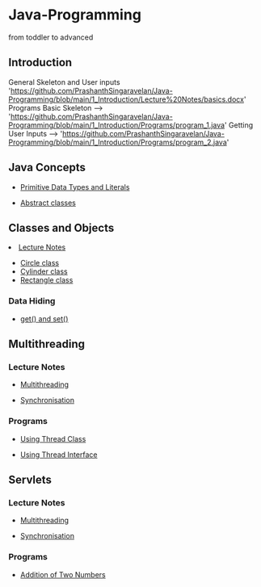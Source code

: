 # Java-Programming
from toddler to advanced

## Introduction
General Skeleton and User inputs 'https://github.com/PrashanthSingaravelan/Java-Programming/blob/main/1_Introduction/Lecture%20Notes/basics.docx'
Programs
  Basic Skeleton --> 'https://github.com/PrashanthSingaravelan/Java-Programming/blob/main/1_Introduction/Programs/program_1.java'
  Getting User Inputs --> 'https://github.com/PrashanthSingaravelan/Java-Programming/blob/main/1_Introduction/Programs/program_2.java'



## Java Concepts

<ul>
<li> <a href="https://github.com/PrashanthSingaravelan/Java-Programming/blob/main/2_Data%20types%20and%20String%20Literals/Programs/variables_literals/src/main/java/com/mycompany/variables_literals/primitive_datatype_size.java">Primitive Data Types and Literals</a></li>
</ul>

<ul>
<li> <a href = "https://github.com/PrashanthSingaravelan/Java-Programming/blob/main/13_Abstract%20Classes/basics.docx"> Abstract classes</a> </li>
</ul>

## Classes and Objects

<li> <a href = "https://github.com/PrashanthSingaravelan/Java-Programming/blob/main/11_Object%20Oriented%20Programming/Programs/classes_and_objects/src/main/java/com/mycompany/classes_and_objects/circle_class.java"> Lecture Notes</a>
</li>

<ul>

<li> <a href = "https://github.com/PrashanthSingaravelan/Java-Programming/blob/main/11_Object%20Oriented%20Programming/Programs/classes_and_objects/src/main/java/com/mycompany/classes_and_objects/circle_class.java"> Circle class</a>
</li>

<li> <a href = "https://github.com/PrashanthSingaravelan/Java-Programming/blob/main/11_Object%20Oriented%20Programming/Programs/classes_and_objects/src/main/java/com/mycompany/classes_and_objects/cylinder_class.java"> Cylinder class</a>
</li>

<li> <a href = "https://github.com/PrashanthSingaravelan/Java-Programming/blob/main/11_Object%20Oriented%20Programming/Programs/classes_and_objects/src/main/java/com/mycompany/classes_and_objects/rectangle_class.java"> Rectangle class</a>
</li>

</ul>

### Data Hiding

<ul>

<li> <a href = "https://github.com/PrashanthSingaravelan/Java-Programming/blob/main/11_Object%20Oriented%20Programming/Programs/classes_and_objects/src/main/java/com/mycompany/classes_and_objects/data_hiding.java">
get() and set()</a>
</li>

</ul>

## Multithreading
### Lecture Notes
<ul>
<li> <a href = ""> Multithreading </a>
</li>
</ul>

<ul>
<li> <a href = ""> Synchronisation </a>
</li>
</ul>

### Programs
<ul>
<li> <a href = ""> Using Thread Class </a>
</li>
</ul>

<ul>
<li> <a href = ""> Using Thread Interface </a>
</li>
</ul>

## Servlets
### Lecture Notes
<ul>
<li> <a href = ""> Multithreading </a>
</li>
</ul>

<ul>
<li> <a href = ""> Synchronisation </a>
</li>
</ul>

### Programs
<ul>
<li> <a href = ""> Addition of Two Numbers </a>
</li>
</ul>